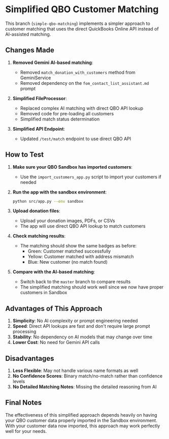# Simplified QBO Customer Matching

This branch (`simple-qbo-matching`) implements a simpler approach to customer matching that uses the direct QuickBooks Online API instead of AI-assisted matching.

## Changes Made

1. **Removed Gemini AI-based matching**:
   - Removed `match_donation_with_customers` method from GeminiService
   - Removed dependency on the `fom_contact_list_assistant.md` prompt

2. **Simplified FileProcessor**:
   - Replaced complex AI matching with direct QBO API lookup
   - Removed code for pre-loading all customers
   - Simplified match status determination

3. **Simplified API Endpoint**:
   - Updated `/test/match` endpoint to use direct QBO API

## How to Test

1. **Make sure your QBO Sandbox has imported customers**:
   - Use the `import_customers_app.py` script to import your customers if needed

2. **Run the app with the sandbox environment**:
   ```bash
   python src/app.py --env sandbox
   ```

3. **Upload donation files**:
   - Upload your donation images, PDFs, or CSVs
   - The app will use direct QBO API lookup to match customers

4. **Check matching results**:
   - The matching should show the same badges as before:
     - Green: Customer matched successfully
     - Yellow: Customer matched with address mismatch
     - Blue: New customer (no match found)

5. **Compare with the AI-based matching**:
   - Switch back to the `master` branch to compare results
   - The simplified matching should work well since we now have proper customers in Sandbox

## Advantages of This Approach

1. **Simplicity**: No AI complexity or prompt engineering needed
2. **Speed**: Direct API lookups are fast and don't require large prompt processing
3. **Stability**: No dependency on AI models that may change over time
4. **Lower Cost**: No need for Gemini API calls

## Disadvantages

1. **Less Flexible**: May not handle various name formats as well
2. **No Confidence Scores**: Binary match/no-match rather than confidence levels
3. **No Detailed Matching Notes**: Missing the detailed reasoning from AI

## Final Notes

The effectiveness of this simplified approach depends heavily on having your QBO customer data properly imported in the Sandbox environment. With your customer data now imported, this approach may work perfectly well for your needs.
